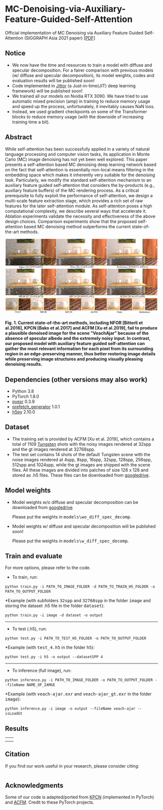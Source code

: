 # MC-Denoising-via-Auxiliary-Feature-Guided-Self-Attention
Official implementation of MC Denoising via Auxiliary Feature Guided Self-Attention (SIGGRAPH Asia 2021 paper) \[[PDF](http://nieyongwei.net/download/SigAsia_2021_Monte_Carlo_Denoising_low_res.pdf)\]

## Notice
* We now have the time and resources to train a model with diffuse and specular decomposition.
For a fairer comparison with previous models (w/ diffuse and specular decomposition), its model weights, codes and evaluation results will be published soon!
* Code implemented in [Jittor](https://github.com/Jittor/jittor) (a Just-in-time(JIT) deep learning framework) will be published soon!
* We trained all our models on Nvidia RTX 3090. We have tried to use automatic mixed precision (amp) in training to reduce memory usage and speed up the process, unfortunately, it inevitably causes NaN loss. 
* Instead, we used gradient checkpoints on some of the Transformer blocks to reduce memory usage (with the downside of increasing training time a bit).

## Abstract
While self-attention has been successfully applied in a variety of natural language processing and computer vision tasks, its application in Monte Carlo (MC) image denoising has not yet been well explored. This paper presents a self-attention based MC denoising deep learning network based on the fact that self-attention is essentially non-local means filtering in the embedding space which makes it inherently very suitable for the denoising task. Particularly, we modify the standard self-attention mechanism to an auxiliary feature guided self-attention that considers the by-products (e.g., auxiliary feature buffers) of the MC rendering process. As a critical prerequisite to fully exploit the performance of self-attention, we design a multi-scale feature extraction stage, which provides a rich set of raw features for the later self-attention module. As self-attention poses a high computational complexity, we describe several ways that accelerate it. Ablation experiments validate the necessity and effectiveness of the above design choices. Comparison experiments show that the proposed self-attention based MC denoising method outperforms the current state-of-the-art methods. 

![Teaser](https://github.com/Aatr0x13/MC-Denoising-via-Auxiliary-Feature-Guided-Self-Attention/blob/main/assets/teaser.png)

#### Fig. 1. Current state-of-the-art methods, including NFOR \[Bitterli et al.2016], KPCN \[Bako et al.2017] and ACFM \[Xu et al.2019], fail to produce a plausible denoised image for the scene "VeachAjar" because of the absence of specular albedo and the extremely noisy input. In contrast, our proposed model with auxiliary feature guided self-attention can gather the most relevant information for each pixel from its surrounding region in an edge-preserving manner, thus better restoring image details while preserving image structures and producing visually pleasing denoising results.

## Dependencies (other versions may also work)
* Python 3.8
* PyTorch 1.8.0
* [pyexr](https://github.com/tvogels/pyexr) 0.3.9
* [prefetch_generator](https://github.com/justheuristic/prefetch_generator) 1.0.1
* [h5py](https://github.com/h5py/h5py) 2.10.0

## Dataset
* The training set is provided by ACFM \[Xu et al. 2019], which contains a total of 1109 [Tungsten](https://github.com/tunabrain/tungsten) shots with the noisy images rendered at 32spp and the gt images rendered at 32768spp.
* The test set contains 14 shots of the default Tungsten scene with the noise images rendered at 4spp, 8spp, 16spp, 32spp, 128spp, 256spp, 512spp and 1024spp, while the gt images are shipped with the scene files. All these images are divided into patches of size 128 x 128 and stored as .h5 files. These files can be downloaded from [googledrive]().

## Model weights
* Model weights w/o diffuse and specular decomposition can be downloaded from [googledrive](https://drive.google.com/file/d/12iyOwhxdqoHwNtQ9Y01FEttYG30jVPrQ/view?usp=sharing)

  Please put the weights in <kbd>models\wo_diff_spec_decomp</kbd>.
* Model weights w/ diffuse and specular decomposition will be published soon!

  Please put the weights in <kbd>models\w_diff_spec_decomp</kbd>.

## Train and evaluate
For more options, please refer to the code.
* To train, run:
```
python train.py -i PATH_TO_IMAGE_FOLDER -d PATH_TO_TRAIN_H5_FOLDER -o PATH_TO_OUTPUT_FOLDER
```
*Example (with subfolders <kbd>32spp</kbd> and <kbd>32768spp</kbd> in the folder <kbd>image</kbd> and storing the dataset .h5 file in the folder <kbd>dataset</kbd>):
```
python train.py -i image -d dataset -o output
```  
***
* To test (.h5), run:
```
python test.py -i PATH_TO_TEST_H5_FOLDER -o PATH_TO_OUTPUT_FOLDER
```
*Example (with <kbd>test_4.h5</kbd> in the folder <kbd>h5</kbd>):
```
python test.py -i h5 -o output --datasetSPP 4
```  
***  
* To inference (full image), run:
```
python inference.py -i PATH_TO_IMAGE_FOLDER -o PATH_TO_OUTPUT_FOLDER --fileName NAME_OF_IAMGE
```
*Example (with <kbd>veach-ajar.exr</kbd> and <kbd>veach-ajar_gt.exr</kbd> in the folder <kbd>image</kbd>):
```
python inference.py -i image -o output --fileName veach-ajar --isLoadGt
```

## Results
|      |      |
|:----:|:----:|
|      |      |
|      |      |

## Citation
If you find our work useful in your research, please consider citing:
```
```

## Acknowledgments
Some of our code is adapted/ported from [KPCN](https://github.com/Nidjo123/kpcn) (implemented in PyTorch) and [ACFM](https://github.com/mcdenoising/AdvMCDenoise). Credit to these PyTorch projects.

